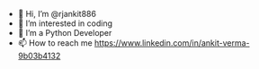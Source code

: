 - 👋 Hi, I’m @rjankit886
- 👀 I’m interested in coding
- 🌱 I’m a Python Developer
- 📫 How to reach me https://www.linkedin.com/in/ankit-verma-9b03b4132

<!---
rjankit886/rjankit886 is a ✨ special ✨ repository because its `README.md` (this file) appears on your GitHub profile.
You can click the Preview link to take a look at your changes.
--->
